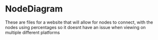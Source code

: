 # NodeDiagram
These are files for a website that will allow for nodes to connect, with the nodes using percentages so it doesnt have an issue when viewing on multiple different platforms
